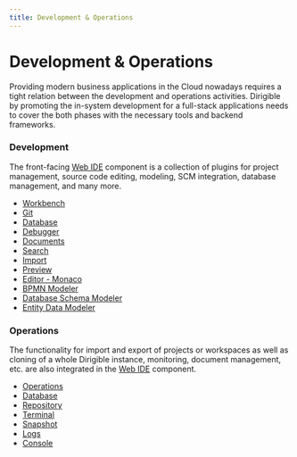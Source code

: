 ```yaml
---
title: Development & Operations
---
```


Development & Operations
===

Providing modern business applications in the Cloud nowadays requires a tight relation between the development and operations activities. Dirigible by promoting the in-system development for a full-stack applications needs to cover the both phases with the necessary tools and backend frameworks.

### Development

The front-facing [Web IDE](../ide) component is a collection of plugins for project management, source code editing, modeling, SCM integration, database management, and many more.

* [Workbench](../ide/perspectives/workbench)
* [Git](../ide/perspectives/git)
* [Database](../ide/perspectives/database)
* [Debugger](../ide/perspectives/debugger)
* [Documents](../ide/perspectives/documents)
* [Search](../ide/views/search)
* [Import](../ide/views/import)
* [Preview](../ide/views/preview)
* [Editor - Monaco](../ide/editor-monaco)
* [BPMN Modeler](../ide/modelers/bpmn)
* [Database Schema Modeler](../ide/modelers/database-schema)
* [Entity Data Modeler](../ide/modelers/entity-data)


### Operations

The functionality for import and export of projects or workspaces as well as cloning of a whole Dirigible instance, monitoring, document management, etc. are also integrated in the [Web IDE](../ide) component.

* [Operations](../ide/perspectives/operations)
* [Database](../ide/perspectives/database)
* [Repository](../ide/perspectives/repository) 
* [Terminal](../ide/perspectives/terminal)
* [Snapshot](../ide/views/snapshot)
* [Logs](../ide/views/logs)
* [Console](../ide/views/console)

